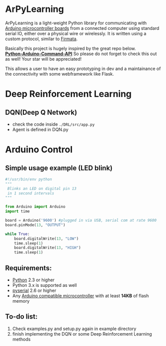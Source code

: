 # ArPyLearning

ArPyLearning is a light-weight Python library for
communicating with [Arduino microcontroller boards](http://www.arduino.cc/) from a connected computer using
standard serial IO, either over a physical wire 
or wirelessly. It is written using a custom protocol, similar to [Firmata](http://firmata.org/wiki/Main_Page).

Basically this project is hugely inspired by the great repo below.  
[**Python-Arduino-Command-API**](https://github.com/thearn/Python-Arduino-Command-API)
So please do not forget to check this out as well! Your star will be appreciated!

This allows a user to have an easy prototyping in dev and a maintainance of the connectivity with some webframework like Flask.

# Deep Reinforcement Learning
## DQN(Deep Q Network)
- check the code inside `./DRL/src/app.py`
- Agent is defined in DQN.py

# Arduino Control
## Simple usage example (LED blink)
```python
#!/usr/bin/env python
"""
 Blinks an LED on digital pin 13
 in 1 second intervals
"""

from Arduino import Arduino
import time

board = Arduino('9600') #plugged in via USB, serial com at rate 9600
board.pinMode(13, "OUTPUT")

while True:
    board.digitalWrite(13, "LOW")
    time.sleep(1)
    board.digitalWrite(13, "HIGH")
    time.sleep(1)
```

## Requirements:
- [Python](http://python.org/) 2.3 or higher
- Python 3.x is supported as well
- [pyserial](http://pyserial.sourceforge.net/) 2.6 or higher
- Any [Arduino compatible microcontroller](https://www.sparkfun.com/categories/242) with at least **14KB** of flash memory



## To-do list:
1. Check examples.py and setup.py again in example directory
2. finish implementing the DQN or some Deep Reinforcement Learning methods

